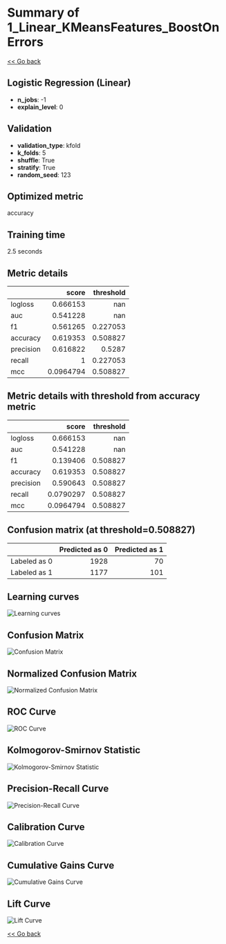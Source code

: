 # Summary of 1_Linear_KMeansFeatures_BoostOnErrors

[<< Go back](../README.md)


## Logistic Regression (Linear)
- **n_jobs**: -1
- **explain_level**: 0

## Validation
 - **validation_type**: kfold
 - **k_folds**: 5
 - **shuffle**: True
 - **stratify**: True
 - **random_seed**: 123

## Optimized metric
accuracy

## Training time

2.5 seconds

## Metric details
|           |     score |   threshold |
|:----------|----------:|------------:|
| logloss   | 0.666153  |  nan        |
| auc       | 0.541228  |  nan        |
| f1        | 0.561265  |    0.227053 |
| accuracy  | 0.619353  |    0.508827 |
| precision | 0.616822  |    0.5287   |
| recall    | 1         |    0.227053 |
| mcc       | 0.0964794 |    0.508827 |


## Metric details with threshold from accuracy metric
|           |     score |   threshold |
|:----------|----------:|------------:|
| logloss   | 0.666153  |  nan        |
| auc       | 0.541228  |  nan        |
| f1        | 0.139406  |    0.508827 |
| accuracy  | 0.619353  |    0.508827 |
| precision | 0.590643  |    0.508827 |
| recall    | 0.0790297 |    0.508827 |
| mcc       | 0.0964794 |    0.508827 |


## Confusion matrix (at threshold=0.508827)
|              |   Predicted as 0 |   Predicted as 1 |
|:-------------|-----------------:|-----------------:|
| Labeled as 0 |             1928 |               70 |
| Labeled as 1 |             1177 |              101 |

## Learning curves
![Learning curves](learning_curves.png)
## Confusion Matrix

![Confusion Matrix](confusion_matrix.png)


## Normalized Confusion Matrix

![Normalized Confusion Matrix](confusion_matrix_normalized.png)


## ROC Curve

![ROC Curve](roc_curve.png)


## Kolmogorov-Smirnov Statistic

![Kolmogorov-Smirnov Statistic](ks_statistic.png)


## Precision-Recall Curve

![Precision-Recall Curve](precision_recall_curve.png)


## Calibration Curve

![Calibration Curve](calibration_curve_curve.png)


## Cumulative Gains Curve

![Cumulative Gains Curve](cumulative_gains_curve.png)


## Lift Curve

![Lift Curve](lift_curve.png)



[<< Go back](../README.md)
